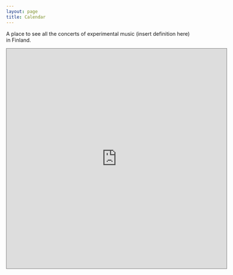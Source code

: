 ```yaml
---
layout: page
title: Calendar
---
```


A place to see all the concerts of experimental music (insert definition here) in Finland.

<iframe src="https://calendar.google.com/calendar/embed?height=600&wkst=2&ctz=Europe%2FHelsinki&bgcolor=%23ffffff&showTitle=0&mode=AGENDA&showTz=0&showCalendars=0&showTabs=0&showPrint=0&src=ZXhwZXJpbWVudGFsc291bmRpbmdmaW5sYW5kQGdtYWlsLmNvbQ&color=%23039BE5" style="border:solid 1px #777" width="600" height="600" frameborder="0" scrolling="no"></iframe>
